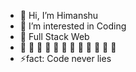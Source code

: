- 👋 Hi, I’m Himanshu
- 👀 I’m interested in Coding
- 🌱 Full Stack Web
- 💞️  💞️ 💞️  💞️ 💞️  💞️ 💞️  💞️ 💞️  💞️ 💞️  💞️ 
- ⚡fact: Code never lies

<!---
HimanshuKishorPatil/HimanshuKishorPatil is a ✨ special ✨ repository because its `README.md` (this file) appears on your GitHub profile.
You can click the Preview link to take a look at your changes.
--->
